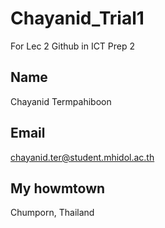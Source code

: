 # Chayanid_Trial1
For Lec 2 Github in ICT Prep 2

## Name
Chayanid Termpahiboon

## Email
chayanid.ter@student.mhidol.ac.th

## My howmtown
Chumporn, Thailand
